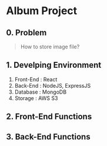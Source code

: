 # Album Project

## 0. Problem

> How to store image file?

## 1. Develping Environment

1. Front-End : React
2. Back-End : NodeJS, ExpressJS
3. Database : MongoDB
4. Storage : AWS S3

## 2. Front-End Functions


## 3. Back-End Functions 
